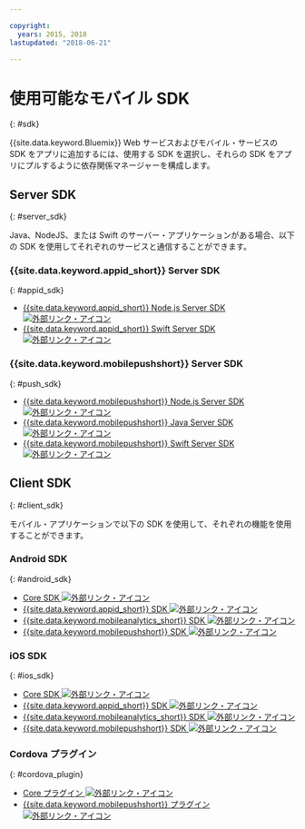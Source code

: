 ```yaml
---

copyright:
  years: 2015, 2018
lastupdated: "2018-06-21"

---
```

# 使用可能なモバイル SDK
{: #sdk}

{{site.data.keyword.Bluemix}} Web サービスおよびモバイル・サービスの SDK をアプリに追加するには、使用する SDK を選択し、それらの SDK をアプリにプルするように依存関係マネージャーを構成します。


## Server SDK
{: #server_sdk}

Java、NodeJS、または Swift のサーバー・アプリケーションがある場合、以下の SDK を使用してそれぞれのサービスと通信することができます。


### {{site.data.keyword.appid_short}} Server SDK
{: #appid_sdk}

- [{{site.data.keyword.appid_short}} Node.js Server SDK ![外部リンク・アイコン](../../icons/launch-glyph.svg "外部リンク・アイコン")](https://github.com/ibm-cloud-security/appid-serversdk-nodejs)
- [{{site.data.keyword.appid_short}} Swift Server SDK ![外部リンク・アイコン](../../icons/launch-glyph.svg "外部リンク・アイコン")](https://github.com/ibm-cloud-security/appid-serversdk-swift)

### {{site.data.keyword.mobilepushshort}} Server SDK
{: #push_sdk}

- [{{site.data.keyword.mobilepushshort}} Node.js Server SDK ![外部リンク・アイコン](../../icons/launch-glyph.svg "外部リンク・アイコン")](https://github.com/ibm-bluemix-mobile-services/bms-pushnotifications-serversdk-nodejs)
- [{{site.data.keyword.mobilepushshort}} Java Server SDK ![外部リンク・アイコン](../../icons/launch-glyph.svg "外部リンク・アイコン")](https://github.com/ibm-bluemix-mobile-services/bms-pushnotifications-serversdk-java)
- [{{site.data.keyword.mobilepushshort}} Swift Server SDK ![外部リンク・アイコン](../../icons/launch-glyph.svg "外部リンク・アイコン")](https://github.com/ibm-bluemix-mobile-services/bms-pushnotifications-serversdk-swift)


## Client SDK
{: #client_sdk}

モバイル・アプリケーションで以下の SDK を使用して、それぞれの機能を使用することができます。


### Android SDK
{: #android_sdk}

- [Core SDK ![外部リンク・アイコン](../../icons/launch-glyph.svg "外部リンク・アイコン")](https://github.com/ibm-bluemix-mobile-services/bms-clientsdk-android-core)
- [{{site.data.keyword.appid_short}} SDK ![外部リンク・アイコン](../../icons/launch-glyph.svg "外部リンク・アイコン")](https://github.com/ibm-cloud-security/appid-clientsdk-android)
- [{{site.data.keyword.mobileanalytics_short}} SDK ![外部リンク・アイコン](../../icons/launch-glyph.svg "外部リンク・アイコン")](https://github.com/ibm-bluemix-mobile-services/bms-clientsdk-android-analytics)
- [{{site.data.keyword.mobilepushshort}} SDK ![外部リンク・アイコン](../../icons/launch-glyph.svg "外部リンク・アイコン")](https://github.com/ibm-bluemix-mobile-services/bms-clientsdk-android-push)


### iOS SDK
{: #ios_sdk}

- [Core SDK ![外部リンク・アイコン](../../icons/launch-glyph.svg "外部リンク・アイコン")](https://github.com/ibm-bluemix-mobile-services/bms-clientsdk-swift-core)
- [{{site.data.keyword.appid_short}} SDK ![外部リンク・アイコン](../../icons/launch-glyph.svg "外部リンク・アイコン")](https://github.com/ibm-cloud-security/appid-clientsdk-swift)
- [{{site.data.keyword.mobileanalytics_short}} SDK ![外部リンク・アイコン](../../icons/launch-glyph.svg "外部リンク・アイコン")](https://github.com/ibm-bluemix-mobile-services/bms-clientsdk-swift-analytics)
- [{{site.data.keyword.mobilepushshort}} SDK ![外部リンク・アイコン](../../icons/launch-glyph.svg "外部リンク・アイコン")](https://github.com/ibm-bluemix-mobile-services/bms-clientsdk-swift-push)


### Cordova プラグイン
{: #cordova_plugin}

- [Core プラグイン ![外部リンク・アイコン](../../icons/launch-glyph.svg "外部リンク・アイコン")](https://github.com/ibm-bluemix-mobile-services/bms-clientsdk-cordova-plugin-core)
- [{{site.data.keyword.mobilepushshort}} プラグイン ![外部リンク・アイコン](../../icons/launch-glyph.svg "外部リンク・アイコン")](https://github.com/ibm-bluemix-mobile-services/bms-clientsdk-cordova-plugin-push)
